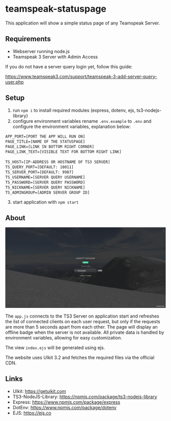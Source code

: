 # teamspeak-statuspage
This application will show a simple status page of any Teamspeak Server.
## Requirements
* Webserver running node.js
* Teamspeak 3 Server with Admin Access

If you do not have a server query login yet, follow this guide:

https://www.teamspeak3.com/support/teamspeak-3-add-server-query-user.php

## Setup
1. run `npm i` to install required modules (express, dotenv, ejs, ts3-nodejs-library)
2. configure environment variables
        rename `.env.example` to `.env` and configure the environment variables, explanation below:

````
APP_PORT=[PORT THE APP WILL RUN ON]
PAGE_TITLE=[NAME OF THE STATUSPAGE]
PAGE_LINK=[LINK IN BOTTOM RIGHT CORNER]
PAGE_LINK_TEXT=[VISIBLE TEXT FOR BOTTOM RIGHT LINK]

TS_HOST=[IP-ADDRESS OR HOSTNAME OF TS3 SERVER]
TS_QUERY_PORT=[DEFAULT: 10011]
TS_SERVER_PORT=[DEFAULT: 9987]
TS_USERNAME=[SERVER QUERY USERNAME]
TS_PASSWORD=[SERVER QUERY PASSWORD]
TS_NICKNAME=[SERVER QUERY NICKNAME]
TS_ADMINGROUP=[ADMIN SERVER GROUP ID]
````


3. start application with `npm start`

## About
![](screenshot.png)

The `app.js` connects to the TS3 Server on application start and refreshes the list of connected clients on each user request, but only if the requests are more than 5 seconds apart from each other. The page will display an offline badge when the server is not available. All private data is handled by environment variables, allowing for easy customization.

The view `index.ejs` will be generated using ejs.

The website uses UIkit 3.2 and fetches the required files via the official CDN.

## Links
* UIkit: https://getuikit.com
* TS3-NodeJS-Library: https://npmjs.com/package/ts3-nodejs-library
* Express: https://www.npmjs.com/package/express
* DotEnv: https://www.npmjs.com/package/dotenv
* EJS: https://ejs.co
